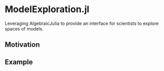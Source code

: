 # ModelExploration.jl
Leveraging AlgebraicJulia to provide an interface for scientists to explore spaces of models.

## Motivation


## Example